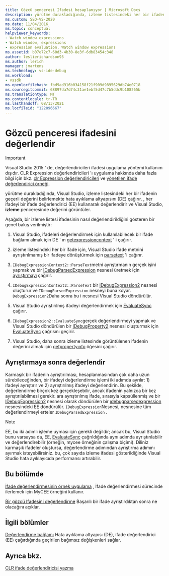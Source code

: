```yaml
---
title: Gözcü penceresi Ifadesi hesaplanıyor | Microsoft Docs
description: yürütme durakladığında, izleme listesindeki her bir ifadenin geçerli değerini öğrenmek için Visual Studio hata ayıklama altyapısını nasıl çağırdığını öğrenin.
ms.custom: SEO-VS-2020
ms.date: 11/04/2016
ms.topic: conceptual
helpviewer_keywords:
- Watch window expressions
- Watch window, expressions
- expression evaluation, Watch window expressions
ms.assetid: b07e72c7-60d3-4b30-8e3f-6db83454c348
author: leslierichardson95
ms.author: lerich
manager: jmartens
ms.technology: vs-ide-debug
ms.workload:
- vssdk
ms.openlocfilehash: fbd9ad916b034158f21f909d9895629db74e0718
ms.sourcegitcommit: 68897da7d74c31ae1ebf5d47c7b5ddc9b108265b
ms.translationtype: MT
ms.contentlocale: tr-TR
ms.lasthandoff: 08/13/2021
ms.locfileid: "122096667"
---
```

# <a name="evaluate-a-watch-window-expression"></a>Gözcü penceresi ifadesini değerlendir
> [!IMPORTANT]
> Visual Studio 2015 ' de, değerlendiricileri ifadesi uygulama yöntemi kullanım dışıdır. CLR Expression değerlendiricileri 'ı uygulama hakkında daha fazla bilgi için bkz. [clr Expression değerlendiricileri](https://github.com/Microsoft/ConcordExtensibilitySamples/wiki/CLR-Expression-Evaluators) ve [yönetilen ifade değerlendirici örneği](https://github.com/Microsoft/ConcordExtensibilitySamples/wiki/Managed-Expression-Evaluator-Sample).

 yürütme durakladığında, Visual Studio, izleme listesindeki her bir ifadenin geçerli değerini belirlemekte hata ayıklama altyapısını (DE) çağırır. , her ifadeyi bir ifade değerlendirici (EE) kullanarak değerlendirir ve Visual Studio, **izleme** penceresinde değerini görüntüler.

 Aşağıda, bir izleme listesi ifadesinin nasıl değerlendirildiğini gösteren bir genel bakış verilmiştir:

1. Visual Studio, ifadeleri değerlendirmek için kullanılabilecek bir ifade bağlamı almak için DE ' ın [getexpressioncontext](../../extensibility/debugger/reference/idebugstackframe2-getexpressioncontext.md) ' i çağırır.

2. izleme listesindeki her bir ifade için, Visual Studio ifade metnini ayrıştırılmamış bir ifadeye dönüştürmek için [parsetext](../../extensibility/debugger/reference/idebugexpressioncontext2-parsetext.md) 'i çağırır.

3. `IDebugExpressionContext2::ParseText`metni ayrıştırmanın gerçek işini yapmak ve bir [IDebugParsedExpression](../../extensibility/debugger/reference/idebugparsedexpression.md) nesnesi üretmek için [ayrıştırmayı](../../extensibility/debugger/reference/idebugexpressionevaluator-parse.md) çağırır.

4. `IDebugExpressionContext2::ParseText` bir [IDebugExpression2](../../extensibility/debugger/reference/idebugexpression2.md) nesnesi oluşturur ve `IDebugParsedExpression` nesneyi buna koyar. `DebugExpression2`Daha sonra bu i nesnesi Visual Studio döndürülür.

5. Visual Studio ayrıştırılmış ifadeyi değerlendirmek için [EvaluateSync](../../extensibility/debugger/reference/idebugexpression2-evaluatesync.md) çağırır.

6. `IDebugExpression2::EvaluateSync`gerçek değerlendirmeyi yapmak ve Visual Studio döndürülen bir [IDebugProperty2](../../extensibility/debugger/reference/idebugproperty2.md) nesnesi oluşturmak için [EvaluateSync](../../extensibility/debugger/reference/idebugparsedexpression-evaluatesync.md) çağrısını geçirir.

7. Visual Studio, daha sonra izleme listesinde görüntülenen ifadenin değerini almak için [getpropertyınfo](../../extensibility/debugger/reference/idebugproperty2-getpropertyinfo.md) öğesini çağırır.

## <a name="parse-then-evaluate"></a>Ayrıştırmaya sonra değerlendir
 Karmaşık bir ifadenin ayrıştırılması, hesaplanmasından çok daha uzun sürebileceğinden, bir ifadeyi değerlendirme işlemi iki adımda ayrılır: 1) ifadeyi ayrıştırır ve 2) ayrıştırılmış ifadeyi değerlendirin. Bu şekilde, değerlendirme birçok kez gerçekleşebilir, ancak ifadenin yalnızca bir kez ayrıştırılabilmesi gerekir. ara ayrıştırılmış ifade, sırasıyla kapsüllenmiş ve bir [IDebugExpression2](../../extensibility/debugger/reference/idebugexpression2.md) nesnesi olarak döndürülen bir [ıdebugparsedexpression](../../extensibility/debugger/reference/idebugparsedexpression.md) nesnesindeki EE döndürülür. `IDebugExpression`Nesnesi, nesnesine tüm değerlendirmeyi erteler `IDebugParsedExpression` .

> [!NOTE]
> EE, bu iki adımlı işleme uyması için gerekli değildir; ancak bu, Visual Studio bunu varsaysa da, EE, [EvaluateSync](../../extensibility/debugger/reference/idebugparsedexpression-evaluatesync.md) çağrıldığında aynı adımda ayrıştırılabilir ve değerlendirebilir (örneğin, mycee örneğinin çalışma biçimi). Diliniz karmaşık ifadeler oluştursa, değerlendirme adımından ayrıştırma adımını ayırmak isteyebilirsiniz. bu, çok sayıda izleme ifadesi gösterildiğinde Visual Studio hata ayıklayıcıda performansı artırabilir.

## <a name="in-this-section"></a>Bu bölümde
 [İfade değerlendirmesinin örnek uygulama](../../extensibility/debugger/sample-implementation-of-expression-evaluation.md) , İfade değerlendirmesi sürecinde ilerlemek için MyCEE örneğini kullanır.

 [Bir gözcü Ifadesini değerlendirme](../../extensibility/debugger/evaluating-a-watch-expression.md) Başarılı bir ifade ayrıştırdıktan sonra ne olacağını açıklar.

## <a name="related-sections"></a>İlgili bölümler
 [Değerlendirme bağlamı](../../extensibility/debugger/evaluation-context.md) Hata ayıklama altyapısı (DE), ifade değerlendirici (EE) çağırdığında geçirilen bağımsız değişkenleri sağlar.

## <a name="see-also"></a>Ayrıca bkz.
 [CLR ifade değerlendiricisi yazma](../../extensibility/debugger/writing-a-common-language-runtime-expression-evaluator.md)
